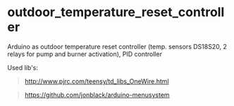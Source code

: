outdoor_temperature_reset_controller
====================================

Arduino as outdoor temperature reset controller (temp. sensors DS18S20, 2 relays for pump and burner activation), PID controller

Used lib's:
> http://www.pjrc.com/teensy/td_libs_OneWire.html

> https://github.com/jonblack/arduino-menusystem
